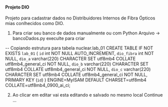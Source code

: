 
#### Projeto DIO ###

Projeto para cadastrar dados no Distribuidores Internos de Fibra Ópticos mias conlhecidos como DIO.

01) Para criar seu banco de dados manualmente ou com Python
Arquivo -> bancoDados.py
execulte para criar

-- Copiando estrutura para tabela nuclear.lab_01
CREATE TABLE IF NOT EXISTS `lab_01` (
  `id` int NOT NULL AUTO_INCREMENT,
  `dio_fibra` int NOT NULL,
  `dio_a` varchar(220) CHARACTER SET utf8mb4 COLLATE utf8mb4_general_ci NOT NULL,
  `dio_b` varchar(220) CHARACTER SET utf8mb4 COLLATE utf8mb4_general_ci NOT NULL,
  `dio_c` varchar(220) CHARACTER SET utf8mb4 COLLATE utf8mb4_general_ci NOT NULL,
  PRIMARY KEY (`id`)
) ENGINE=MyISAM DEFAULT CHARSET=utf8mb4 COLLATE=utf8mb4_0900_ai_ci;

2) Ao clicar em editar vai esta editando e salvado no mesmo local
Continue ...

